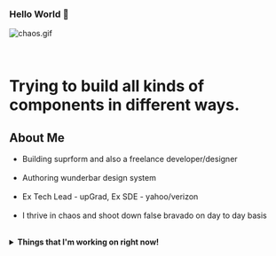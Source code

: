 ### Hello World 👋

![chaos.gif](https://media1.giphy.com/media/l378BzHA5FwWFXVSg/giphy.gif?cid=ecf05e478gbpnf3m2vxf0y5t5831rcrbbgx5rars4s2p8nin&rid=giphy.gif&ct=g)

&nbsp;

# Trying to build all kinds of components in different ways.

## About Me

<ul>
 <li>Building suprform and also a freelance developer/designer</li>
 <br/>
 <li>Authoring wunderbar design system </li>
 <br/>
 <li>Ex Tech Lead - upGrad, Ex SDE - yahoo/verizon</li>
 <br/>
 <li>I thrive in chaos and shoot down false bravado on day to day basis</li>
 <br/>
</ul>

<details>
 <summary><strong>Things that I'm working on right now!</strong></summary>
 <ul>
   <li> Building/Architecting a high performing PWA/Webapp for upGrad's LMS. </li>
   <li> Learning and Reaserching on Digital Products (baby steps to becomming a PM)</li>
   <li> Learning Golang. </li>
   <li> Building a Online Timed Assessments and Quizes for upGrad. </li>
   <li> Building a Minimal Design System</li>
  </ul>
</details>
